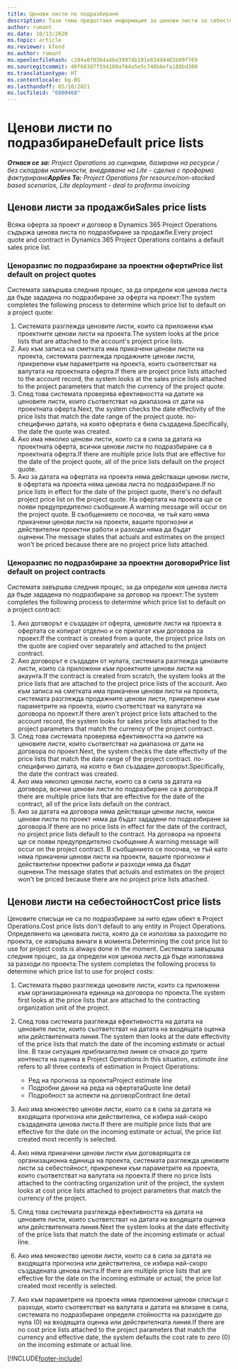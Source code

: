 ```yaml
---
title: Ценови листи по подразбиране
description: Тази тема предоставя информация за ценови листи за себестойност и продажби по подразбиране в Project Operations.
author: rumant
ms.date: 10/13/2020
ms.topic: article
ms.reviewer: kfend
ms.author: rumant
ms.openlocfilehash: c204a8f0364a4be39974b101e834d4465b99f769
ms.sourcegitcommit: 40f68387f594180af64a5e5c748b6efa188bd300
ms.translationtype: HT
ms.contentlocale: bg-BG
ms.lasthandoff: 05/10/2021
ms.locfileid: "6000468"
---
```

# <a name="default-price-lists"></a><span data-ttu-id="ad7b8-103">Ценови листи по подразбиране</span><span class="sxs-lookup"><span data-stu-id="ad7b8-103">Default price lists</span></span>

<span data-ttu-id="ad7b8-104">_**Отнася се за:** Project Operations за сценарии, базирани на ресурси / без складови наличности, внедряване на Lite - сделка с проформа фактуриране_</span><span class="sxs-lookup"><span data-stu-id="ad7b8-104">_**Applies To:** Project Operations for resource/non-stocked based scenarios, Lite deployment - deal to proforma invoicing_</span></span>

## <a name="sales-price-lists"></a><span data-ttu-id="ad7b8-105">Ценови листи за продажби</span><span class="sxs-lookup"><span data-stu-id="ad7b8-105">Sales price lists</span></span>

<span data-ttu-id="ad7b8-106">Всяка оферта за проект и договор в Dynamics 365 Project Operations съдържа ценова листа по подразбиране за продажби.</span><span class="sxs-lookup"><span data-stu-id="ad7b8-106">Every project quote and contract in Dynamics 365 Project Operations contains a default sales price list.</span></span> 

### <a name="price-list-default-on-project-quotes"></a><span data-ttu-id="ad7b8-107">Ценоразпис по подразбиране за проектни оферти</span><span class="sxs-lookup"><span data-stu-id="ad7b8-107">Price list default on project quotes</span></span>
<span data-ttu-id="ad7b8-108">Системата завършва следния процес, за да определи коя ценова листа да бъде зададена по подразбиране за оферта на проект:</span><span class="sxs-lookup"><span data-stu-id="ad7b8-108">The system completes the following process to determine which price list to default on a project quote:</span></span>

1. <span data-ttu-id="ad7b8-109">Системата разглежда ценовите листи, които са приложени към проектните ценови листи на проекта.</span><span class="sxs-lookup"><span data-stu-id="ad7b8-109">The system looks at the price lists that are attached to the account's project price lists.</span></span> 
2. <span data-ttu-id="ad7b8-110">Ако към записа на сметката има прикачени ценови листи на проекта, системата разглежда продажните ценови листи, прикрепени към параметрите на проекта, които съответстват на валутата на проектната оферта.</span><span class="sxs-lookup"><span data-stu-id="ad7b8-110">If there are project price lists attached to the account record, the system looks at the sales price lists attached to the project parameters that match the currency of the project quote.</span></span>
3. <span data-ttu-id="ad7b8-111">След това системата проверява ефективността на датите на ценовите листи, които съответстват на диапазона от дати на проектната оферта.</span><span class="sxs-lookup"><span data-stu-id="ad7b8-111">Next, the system checks the date effectivity of the price lists that match the date range of the project quote.</span></span> <span data-ttu-id="ad7b8-112">по-специфично датата, на която офертата е била създадена.</span><span class="sxs-lookup"><span data-stu-id="ad7b8-112">Specifically, the date the quote was created.</span></span>
4. <span data-ttu-id="ad7b8-113">Ако има няколко ценови листи, които са в сила за датата на проектната оферта, всички ценови листи по подразбиране са в проектната оферта.</span><span class="sxs-lookup"><span data-stu-id="ad7b8-113">If there are multiple price lists that are effective for the date of the project quote, all of the price lists default on the project quote.</span></span>
5. <span data-ttu-id="ad7b8-114">Ако за датата на офертата на проекта няма действащи ценови листи, в офертата на проекта няма ценова листа по подразбиране.</span><span class="sxs-lookup"><span data-stu-id="ad7b8-114">If no price lists in effect for the date of the project quote, there's no default project price list on the project quote.</span></span> <span data-ttu-id="ad7b8-115">На офертата на проекта ще се появи предупредително съобщение.</span><span class="sxs-lookup"><span data-stu-id="ad7b8-115">A warning message will occur on the project quote.</span></span> <span data-ttu-id="ad7b8-116">В съобщението се посочва, че тъй като няма прикачени ценови листи на проекти, вашите прогнозни и действителни проектни работи и разходи няма да бъдат оценени.</span><span class="sxs-lookup"><span data-stu-id="ad7b8-116">The message states that actuals and estimates on the project won't be priced because there are no project price lists attached.</span></span>

### <a name="price-list-default-on-project-contracts"></a><span data-ttu-id="ad7b8-117">Ценоразпис по подразбиране за проектни договори</span><span class="sxs-lookup"><span data-stu-id="ad7b8-117">Price list default on project contracts</span></span> 
<span data-ttu-id="ad7b8-118">Системата завършва следния процес, за да определи коя ценова листа да бъде зададена по подразбиране за договор на проект:</span><span class="sxs-lookup"><span data-stu-id="ad7b8-118">The system completes the following process to determine which price list to default on a project contract:</span></span>

1. <span data-ttu-id="ad7b8-119">Ако договорът е създаден от оферта, ценовите листи на проекта в офертата се копират отделно и се прилагат към договора за проект.</span><span class="sxs-lookup"><span data-stu-id="ad7b8-119">If the contract is created from a quote, the project price lists on the quote are copied over separately and attached to the project contract.</span></span>
2. <span data-ttu-id="ad7b8-120">Ако договорът е създаден от нулата, системата разглежда ценовите листи, които са приложени към проектните ценови листи на акаунта.</span><span class="sxs-lookup"><span data-stu-id="ad7b8-120">If the contract is created from scratch, the system looks at the price lists that are attached to the project price lists of the account.</span></span> <span data-ttu-id="ad7b8-121">Ако към записа на сметката има прикачени ценови листи на проекта, системата разглежда продажните ценови листи, прикрепени към параметрите на проекта, които съответстват на валутата на договора по проект.</span><span class="sxs-lookup"><span data-stu-id="ad7b8-121">If there aren't project price lists attached to the account record, the system looks for sales price lists attached to the project parameters that match the currency of the project contract.</span></span>
4. <span data-ttu-id="ad7b8-122">След това системата проверява ефективността на датите на ценовите листи, които съответстват на диапазона от дати на договора по проект.</span><span class="sxs-lookup"><span data-stu-id="ad7b8-122">Next, the system checks the date effectivity of the price lists that match the date range of the project contract.</span></span> <span data-ttu-id="ad7b8-123">по-специфично датата, на която е бил създаден договорът.</span><span class="sxs-lookup"><span data-stu-id="ad7b8-123">Specifically, the date the contract was created.</span></span>
5. <span data-ttu-id="ad7b8-124">Ако има няколко ценови листи, които са в сила за датата на договора, всички ценови листи по подразбиране са в договора.</span><span class="sxs-lookup"><span data-stu-id="ad7b8-124">If there are multiple price lists that are effective for the date of the contract, all of the price lists default on the contract.</span></span>
6. <span data-ttu-id="ad7b8-125">Ако за датата на договора няма действащи ценови листи, никои ценови листи по проект няма да бъдат зададени по подразбиране за договора.</span><span class="sxs-lookup"><span data-stu-id="ad7b8-125">If there are no price lists in effect for the date of the contract, no project price lists default to the contract.</span></span> <span data-ttu-id="ad7b8-126">На договора на проекта ще се появи предупредително съобщение.</span><span class="sxs-lookup"><span data-stu-id="ad7b8-126">A warning message will occur on the project contract.</span></span> <span data-ttu-id="ad7b8-127">В съобщението се посочва, че тъй като няма прикачени ценови листи на проекти, вашите прогнозни и действителни проектни работи и разходи няма да бъдат оценени.</span><span class="sxs-lookup"><span data-stu-id="ad7b8-127">The message states that actuals and estimates on the project won't be priced because there are no project price lists attached.</span></span>

## <a name="cost-price-lists"></a><span data-ttu-id="ad7b8-128">Ценови листи на себестойност</span><span class="sxs-lookup"><span data-stu-id="ad7b8-128">Cost price lists</span></span>

<span data-ttu-id="ad7b8-129">Ценовите списъци не са по подразбиране за нито един обект в Project Operations.</span><span class="sxs-lookup"><span data-stu-id="ad7b8-129">Cost price lists don't default to any entity in Project Operations.</span></span> <span data-ttu-id="ad7b8-130">Определянето на ценовата листа, която да се използва за разходите по проекта, се извършва винаги в момента.</span><span class="sxs-lookup"><span data-stu-id="ad7b8-130">Determining the cost price list to use for project costs is always done in the moment.</span></span> <span data-ttu-id="ad7b8-131">Системата завършва следния процес, за да определи коя ценова листа да бъде използвана за разходи по проекта:</span><span class="sxs-lookup"><span data-stu-id="ad7b8-131">The system completes the following process to determine which price list to use for project costs:</span></span>

1. <span data-ttu-id="ad7b8-132">Системата първо разглежда ценовите листи, които са приложени към организационната единица на договора по проекта.</span><span class="sxs-lookup"><span data-stu-id="ad7b8-132">The system first looks at the price lists that are attached to the contracting organization unit of the project.</span></span>
2. <span data-ttu-id="ad7b8-133">След това системата разглежда ефективността на датата на ценовите листи, които съответстват на датата на входящата оценка или действителната линия.</span><span class="sxs-lookup"><span data-stu-id="ad7b8-133">The system then looks at the date effectivity of the price lists that match the date of the incoming estimate or actual line.</span></span> <span data-ttu-id="ad7b8-134">В тази ситуация *приблизителна линия* се отнася до трите контекста на оценка в Project Operations:</span><span class="sxs-lookup"><span data-stu-id="ad7b8-134">In this situation, *estimate line* refers to all three contexts of estimation in Project Operations:</span></span>

    - <span data-ttu-id="ad7b8-135">Ред на прогноза за проекта</span><span class="sxs-lookup"><span data-stu-id="ad7b8-135">Project estimate line</span></span>
    - <span data-ttu-id="ad7b8-136">Подробни данни на реда на офертата</span><span class="sxs-lookup"><span data-stu-id="ad7b8-136">Quote line detail</span></span>
    - <span data-ttu-id="ad7b8-137">Подробност за аспекти на договор</span><span class="sxs-lookup"><span data-stu-id="ad7b8-137">Contract line detail</span></span>
  
3. <span data-ttu-id="ad7b8-138">Ако има множество ценови листи, които са в сила за датата на входящата прогнозна или действителна, се избира най-скоро създадената ценова листа.</span><span class="sxs-lookup"><span data-stu-id="ad7b8-138">If there are multiple price lists that are effective for the date on the incoming estimate or actual, the price list created most recently is selected.</span></span>
4. <span data-ttu-id="ad7b8-139">Ако няма прикачени ценови листи към договарящата се организационна единица на проекта, системата разглежда ценовите листи за себестойност, прикрепени към параметрите на проекта, които съответстват на валутата на проекта.</span><span class="sxs-lookup"><span data-stu-id="ad7b8-139">If there no price lists attached to the contracting organization unit of the project, the system looks at cost price lists attached to project parameters that match the currency of the project.</span></span>
5. <span data-ttu-id="ad7b8-140">След това системата разглежда ефективността на датата на ценовите листи, които съответстват на датата на входящата оценка или действителната линия.</span><span class="sxs-lookup"><span data-stu-id="ad7b8-140">Next the system looks at the date effectivity of the price lists that match the date of the incoming estimate or actual line.</span></span> 
6. <span data-ttu-id="ad7b8-141">Ако има множество ценови листи, които са в сила за датата на входящата прогнозна или действителна, се избира най-скоро създадената ценова листа.</span><span class="sxs-lookup"><span data-stu-id="ad7b8-141">If there are multiple price lists that are effective for the date on the incoming estimate or actual, the price list created most recently is selected.</span></span>
7. <span data-ttu-id="ad7b8-142">Ако към параметрите на проекта няма приложени ценови списъци с разходи, които съответстват на валутата и датата на влизане в сила, системата по подразбиране определя стойността на разходите до нула (0) на входящата оценка или действителната линия.</span><span class="sxs-lookup"><span data-stu-id="ad7b8-142">If there are no cost price lists attached to the project parameters that match the currency and effective date, the system defaults the cost rate to zero (0) on the incoming estimate or actual line.</span></span>


[!INCLUDE[footer-include](../includes/footer-banner.md)]